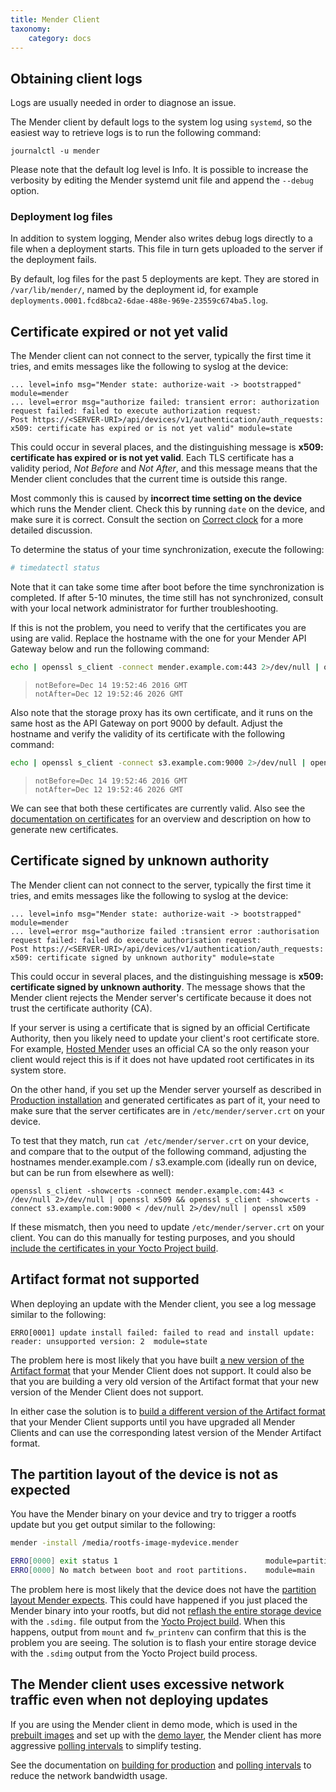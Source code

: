 ```yaml
---
title: Mender Client
taxonomy:
    category: docs
---
```


## Obtaining client logs

Logs are usually needed in order to diagnose an issue.

The Mender client by default logs to the system log using `systemd`, so the easiest way to retrieve logs
is to run the following command:

```
journalctl -u mender
```

Please note that the default log level is Info. It is possible to increase the
verbosity by editing the Mender systemd unit file and append the `--debug` option.

### Deployment log files

In addition to system logging, Mender also writes debug logs directly to a file when
a deployment starts. This file in turn gets uploaded to the server if the
deployment fails.

By default, log files for the past 5 deployments are kept.
They are stored in `/var/lib/mender/`, named by the deployment id,
for example `deployments.0001.fcd8bca2-6dae-488e-969e-23559c674ba5.log`.


## Certificate expired or not yet valid

The Mender client can not connect to the server, typically the first time it tries, and emits messages like the following to syslog at the device:

```
... level=info msg="Mender state: authorize-wait -> bootstrapped" module=mender
... level=error msg="authorize failed: transient error: authorization request failed: failed to execute authorization request:
Post https://<SERVER-URI>/api/devices/v1/authentication/auth_requests: x509: certificate has expired or is not yet valid" module=state
```

This could occur in several places, and the distinguishing message is **x509: certificate has expired or is not yet valid**.
Each TLS certificate has a validity period, *Not Before* and *Not After*, and this message means that the Mender client concludes that
the current time is outside this range.

Most commonly this is caused by **incorrect time setting on the device** which runs the Mender client. Check this by
running `date` on the device, and make sure it is correct. Consult the section on [Correct clock](../../devices/general-system-requirements#correct-clock)
for a more detailed discussion.

To determine the status of your time synchronization, execute the following:

   ```bash
   # timedatectl status
   ```

Note that it can take some time after boot before the time
synchronization is completed. If after 5-10 minutes, the time still
has not synchronized, consult with your local network administrator
for further troubleshooting.

If this is not the problem, you need to verify that the certificates you are using are valid.
Replace the hostname with the one for your Mender API Gateway below and run the following command:

```bash
echo | openssl s_client -connect mender.example.com:443 2>/dev/null | openssl x509 -noout -dates
```
> ```
> notBefore=Dec 14 19:52:46 2016 GMT
> notAfter=Dec 12 19:52:46 2026 GMT
> ```

Also note that the storage proxy has its own certificate, and it runs on the same host as the API Gateway
on port 9000 by default. Adjust the hostname and verify the validity of its certificate with the following command:

```bash
echo | openssl s_client -connect s3.example.com:9000 2>/dev/null | openssl x509 -noout -dates
```
> ```
> notBefore=Dec 14 19:52:46 2016 GMT
> notAfter=Dec 12 19:52:46 2026 GMT
> ```

We can see that both these certificates are currently valid.
Also see the [documentation on certificates](../../administration/certificates-and-keys) for an
overview and description on how to generate new certificates.


## Certificate signed by unknown authority

The Mender client can not connect to the server, typically the first time it tries, and emits messages like the following to syslog at the device:

```
... level=info msg="Mender state: authorize-wait -> bootstrapped" module=mender
... level=error msg="authorize failed :transient error :authorisation request failed: failed do execute authorisation request:
Post https://<SERVER-URI>/api/devices/v1/authentication/auth_requests: x509: certificate signed by unknown authority" module=state
```

This could occur in several places, and the distinguishing message is **x509: certificate signed by unknown authority**.
The message shows that the Mender client rejects the Mender server's certificate because it does not trust the certificate
authority (CA).

If your server is using a certificate that is signed by an official Certificate Authority, then you likely
need to update your client's root certificate store. For example, [Hosted Mender](https://hosted.mender.io?target=_blank)
uses an official CA so the only reason your client would reject this is if it does not have updated root certificates
in its system store.

On the other hand, if you set up the Mender server yourself as described in
[Production installation](../../administration/production-installation) and generated certificates as part of it,
your need to make sure that the server certificates are in `/etc/mender/server.crt` on your device.

To test that they match, run `cat /etc/mender/server.crt` on your device, and compare that to the output
of the following command, adjusting the hostnames mender.example.com / s3.example.com (ideally run on device, but can be run from elsewhere as well):

```
openssl s_client -showcerts -connect mender.example.com:443 < /dev/null 2>/dev/null | openssl x509 && openssl s_client -showcerts -connect s3.example.com:9000 < /dev/null 2>/dev/null | openssl x509
```

If these mismatch, then you need to update `/etc/mender/server.crt` on your client.
You can do this manually for testing purposes, and you should
[include the certificates in your Yocto Project build](../../artifacts/yocto-project/building-for-production#including-the-client-certificates).

## Artifact format not supported

When deploying an update with the Mender client, you see a log message similar to the following:

```
ERRO[0001] update install failed: failed to read and install update: reader: unsupported version: 2  module=state
```

The problem here is most likely that you have built [a new version of the Artifact format](../../architecture/mender-artifacts#versions)
that your Mender Client does not support. It could also be that you are building a very old version of the
Artifact format that your new version of the Mender Client does not support.

In either case the solution is to [build a different version of the Artifact format](../../artifacts/modifying-a-mender-artifact#create-an-artifact-from-a-raw-root-file-system) that your Mender Client supports
until you have upgraded all Mender Clients and can use the corresponding latest version of the Mender Artifact format.



## The partition layout of the device is not as expected

You have the Mender binary on your device and try to trigger a rootfs update but you get output similar to the following:

```bash
mender -install /media/rootfs-image-mydevice.mender

ERRO[0000] exit status 1                                 module=partitions
ERRO[0000] No match between boot and root partitions.    module=main
```

The problem here is most likely that the device does not have the [partition layout Mender expects](../../devices/general-system-requirements#partition-layout). This could have happened if you just placed the Mender binary into your rootfs, but did not [reflash the entire storage device](../../artifacts/provisioning-a-new-device) with the `.sdimg.` file output from the [Yocto Project build](../../artifacts/yocto-project/building). When this happens, output from `mount` and `fw_printenv` can confirm that this is the problem you are seeing. The solution is to flash your entire storage device with the `.sdimg` output from the Yocto Project build process.



## The Mender client uses excessive network traffic even when not deploying updates

If you are using the Mender client in demo mode, which is used in the [prebuilt images](../../getting-started/download-test-images) and set up with the [demo layer](../../artifacts/yocto-project/building#adding-the-meta-layers), the Mender client has more aggressive [polling intervals](../../client-configuration/configuration-file/polling-intervals) to simplify testing.

See the documentation on [building for production](../../artifacts/yocto-project/building-for-production) and [polling intervals](../../client-configuration/configuration-file/polling-intervals) to reduce the network bandwidth usage.

